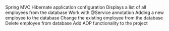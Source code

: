 Spring MVC Hibernate application configuration
Displays a list of all employees from the database
Work with @Service annotation
Adding a new employee to the database
Change the existing employee from the database
Delete employee from database
Add AOP functionality to the project

